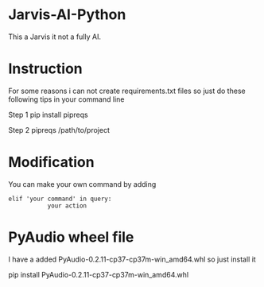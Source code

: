# Jarvis-AI-Python
This a Jarvis it not a fully AI. 

# Instruction
For some reasons i can not create requirements.txt files so just do these following tips in your command line

Step 1
  pip install pipreqs

Step 2
  pipreqs /path/to/project
  
# Modification
You can make your own command by adding 
```
elif 'your command' in query:
           your action
```
# PyAudio wheel file
I have a added PyAudio-0.2.11-cp37-cp37m-win_amd64.whl so just install it

pip install PyAudio-0.2.11-cp37-cp37m-win_amd64.whl
